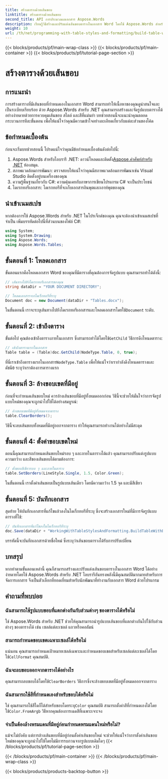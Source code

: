 ```yaml
---
title: สร้างตารางด้วยเส้นขอบ
linktitle: สร้างตารางด้วยเส้นขอบ
second_title: API การประมวลผลเอกสาร Aspose.Words
description: เรียนรู้วิธีสร้างและปรับแต่งเส้นขอบตารางในเอกสาร Word โดยใช้ Aspose.Words สำหรับ .NET ปฏิบัติตามคำแนะนำทีละขั้นตอนของเราเพื่อดูคำแนะนำโดยละเอียด
weight: 10
url: /th/net/programming-with-table-styles-and-formatting/build-table-with-borders/
---
```


{{< blocks/products/pf/main-wrap-class >}}
{{< blocks/products/pf/main-container >}}
{{< blocks/products/pf/tutorial-page-section >}}

# สร้างตารางด้วยเส้นขอบ

## การแนะนำ

การสร้างตารางที่มีเส้นขอบที่กำหนดเองในเอกสาร Word สามารถทำให้เนื้อหาของคุณดูน่าสนใจและเป็นระเบียบเรียบร้อย ด้วย Aspose.Words สำหรับ .NET คุณสามารถสร้างและจัดรูปแบบตารางได้อย่างง่ายดายด้วยการควบคุมเส้นขอบ สไตล์ และสีที่แม่นยำ บทช่วยสอนนี้จะแนะนำคุณตลอดกระบวนการทีละขั้นตอน เพื่อให้แน่ใจว่าคุณมีความเข้าใจอย่างละเอียดเกี่ยวกับแต่ละส่วนของโค้ด

## ข้อกำหนดเบื้องต้น

ก่อนจะเริ่มบทช่วยสอนนี้ โปรดแน่ใจว่าคุณมีข้อกำหนดเบื้องต้นดังต่อไปนี้:

1.  Aspose.Words สำหรับไลบรารี .NET: ดาวน์โหลดและติดตั้ง[Aspose.คำศัพท์สำหรับ .NET](https://releases.aspose.com/words/net/) ห้องสมุด.
2. สภาพแวดล้อมการพัฒนา: ตรวจสอบให้แน่ใจว่าคุณมีสภาพแวดล้อมการพัฒนาเช่น Visual Studio ติดตั้งอยู่บนเครื่องของคุณ
3. ความรู้พื้นฐานเกี่ยวกับ C#: ความคุ้นเคยกับภาษาการเขียนโปรแกรม C# จะเป็นประโยชน์
4. ไดเรกทอรีเอกสาร: ไดเรกทอรีที่จะเก็บเอกสารอินพุตและเอาท์พุตของคุณ

## นำเข้าเนมสเปซ

หากต้องการใช้ Aspose.Words สำหรับ .NET ในโปรเจ็กต์ของคุณ คุณจะต้องนำเข้าเนมสเปซที่จำเป็น เพิ่มบรรทัดต่อไปนี้ที่ส่วนบนของไฟล์ C#:

```csharp
using System;
using System.Drawing;
using Aspose.Words;
using Aspose.Words.Tables;
```

## ขั้นตอนที่ 1: โหลดเอกสาร

ขั้นตอนแรกคือโหลดเอกสาร Word ของคุณที่มีตารางที่คุณต้องการจัดรูปแบบ คุณสามารถทำได้ดังนี้:

```csharp
// เส้นทางไปยังไดเรกทอรีเอกสารของคุณ
string dataDir = "YOUR DOCUMENT DIRECTORY";

// โหลดเอกสารจากไดเร็กทอรีที่ระบุ
Document doc = new Document(dataDir + "Tables.docx");
```

 ในขั้นตอนนี้ เราจะระบุเส้นทางไปยังไดเรกทอรีเอกสารและโหลดเอกสารโดยใช้`Document` ระดับ.

## ขั้นตอนที่ 2: เข้าถึงตาราง

 ขั้นต่อไป คุณต้องเข้าถึงตารางภายในเอกสาร ซึ่งสามารถทำได้โดยใช้`GetChild` วิธีการดึงโหนดตาราง:

```csharp
// เข้าถึงตารางแรกในเอกสาร
Table table = (Table)doc.GetChild(NodeType.Table, 0, true);
```

 ที่นี่เราเข้าถึงตารางแรกในเอกสาร`NodeType.Table` เพื่อให้แน่ใจว่าเรากำลังดึงโหนดตารางและดัชนี`0` ระบุว่าเราต้องการตารางแรก

## ขั้นตอนที่ 3: ล้างขอบเขตที่มีอยู่

ก่อนที่จะกำหนดเส้นขอบใหม่ ควรล้างเส้นขอบที่มีอยู่ทั้งหมดออกก่อน วิธีนี้จะช่วยให้มั่นใจว่าการจัดรูปแบบใหม่ของคุณจะถูกนำไปใช้ได้อย่างสมบูรณ์:

```csharp
// ล้างขอบเขตที่มีอยู่ทั้งหมดจากตาราง
table.ClearBorders();
```

วิธีนี้จะลบเส้นขอบทั้งหมดที่มีอยู่ออกจากตาราง ทำให้คุณสามารถทำงานได้อย่างไม่มีสะดุด

## ขั้นตอนที่ 4: ตั้งค่าขอบเขตใหม่

ตอนนี้คุณสามารถกำหนดเส้นขอบใหม่รอบ ๆ และภายในตารางได้แล้ว คุณสามารถปรับแต่งรูปแบบ ความกว้าง และสีของเส้นขอบได้ตามต้องการ:

```csharp
// ตั้งขอบสีเขียวรอบ ๆ และภายในตาราง
table.SetBorders(LineStyle.Single, 1.5, Color.Green);
```

ในขั้นตอนนี้ เราตั้งค่าเส้นขอบเป็นรูปแบบเส้นเดียว โดยมีความกว้าง 1.5 จุด และมีสีเขียว

## ขั้นตอนที่ 5: บันทึกเอกสาร

สุดท้าย ให้บันทึกเอกสารที่แก้ไขแล้วลงในไดเร็กทอรีที่ระบุ ซึ่งจะสร้างเอกสารใหม่ที่มีการจัดรูปแบบตารางที่ใช้:

```csharp
// บันทึกเอกสารที่แก้ไขลงในไดเร็กทอรีที่ระบุ
doc.Save(dataDir + "WorkingWithTableStylesAndFormatting.BuildTableWithBorders.docx");
```

บรรทัดนี้จะบันทึกเอกสารด้วยชื่อใหม่ ซึ่งระบุว่าเส้นขอบตารางได้รับการปรับเปลี่ยน

## บทสรุป

หากทำตามขั้นตอนเหล่านี้ คุณก็สามารถสร้างและปรับแต่งเส้นขอบตารางในเอกสาร Word ได้อย่างง่ายดายโดยใช้ Aspose.Words สำหรับ .NET ไลบรารีอันทรงพลังนี้มีคุณสมบัติมากมายสำหรับการจัดการเอกสาร จึงเป็นตัวเลือกที่ยอดเยี่ยมสำหรับนักพัฒนาที่ทำงานกับเอกสาร Word ด้วยโปรแกรม

## คำถามที่พบบ่อย

### ฉันสามารถใช้รูปแบบขอบที่แตกต่างกันกับส่วนต่างๆ ของตารางได้หรือไม่
ใช่ Aspose.Words สำหรับ .NET ช่วยให้คุณสามารถนำรูปแบบเส้นขอบที่แตกต่างกันไปใช้กับส่วนต่างๆ ของตารางได้ เช่น เซลล์แต่ละเซลล์ แถวหรือคอลัมน์

### สามารถกำหนดขอบเขตเฉพาะเซลล์ได้หรือไม่
 แน่นอน คุณสามารถกำหนดเป้าหมายเซลล์เฉพาะและกำหนดขอบเขตสำหรับเซลล์แต่ละเซลล์ได้โดยใช้`CellFormat` คุณสมบัติ.

### ฉันจะลบขอบออกจากตารางได้อย่างไร
 คุณสามารถลบขอบได้โดยใช้`ClearBorders` วิธีการซึ่งจะล้างขอบเขตที่มีอยู่ทั้งหมดออกจากตาราง

### ฉันสามารถใช้สีที่กำหนดเองสำหรับขอบได้หรือไม่
 ใช่ คุณสามารถใช้สีใดก็ได้สำหรับขอบโดยระบุ`Color` คุณสมบัติ สามารถตั้งค่าสีที่กำหนดเองได้โดยใช้`Color.FromArgb` วิธีหากคุณต้องการเฉดสีที่เฉพาะเจาะจง

### จำเป็นต้องล้างพรมแดนที่มีอยู่ก่อนกำหนดพรมแดนใหม่หรือไม่?
แม้จะไม่บังคับ แต่การล้างเส้นขอบที่มีอยู่ก่อนตั้งค่าเส้นขอบใหม่ จะช่วยให้แน่ใจว่าการตั้งค่าเส้นขอบใหม่ของคุณจะถูกนำไปใช้โดยไม่มีการรบกวนจากรูปแบบเดิมใดๆ
{{< /blocks/products/pf/tutorial-page-section >}}

{{< /blocks/products/pf/main-container >}}
{{< /blocks/products/pf/main-wrap-class >}}

{{< blocks/products/products-backtop-button >}}
